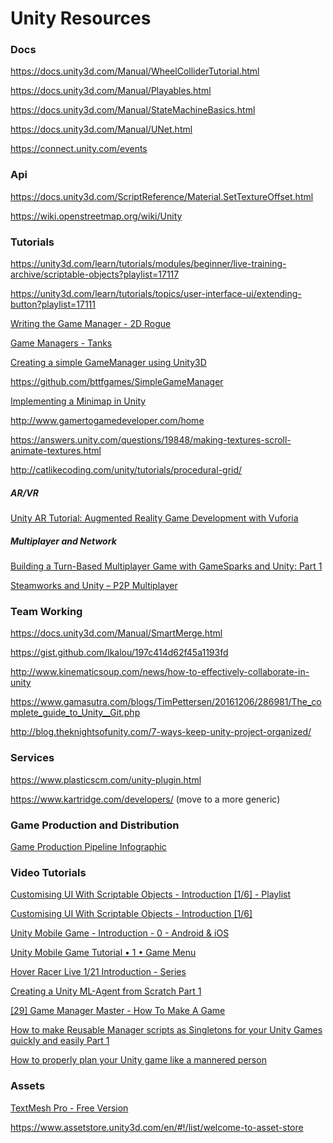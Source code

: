 # Unity Resources

### Docs

https://docs.unity3d.com/Manual/WheelColliderTutorial.html

https://docs.unity3d.com/Manual/Playables.html

https://docs.unity3d.com/Manual/StateMachineBasics.html

https://docs.unity3d.com/Manual/UNet.html

https://connect.unity.com/events

### Api

https://docs.unity3d.com/ScriptReference/Material.SetTextureOffset.html

https://wiki.openstreetmap.org/wiki/Unity

### Tutorials

https://unity3d.com/learn/tutorials/modules/beginner/live-training-archive/scriptable-objects?playlist=17117

https://unity3d.com/learn/tutorials/topics/user-interface-ui/extending-button?playlist=17111

[Writing the Game Manager - 2D Rogue](https://unity3d.com/learn/tutorials/projects/2d-roguelike-tutorial/writing-game-manager)

[Game Managers - Tanks](https://unity3d.com/learn/tutorials/projects/tanks-tutorial/game-managers)

[Creating a simple GameManager using Unity3D](https://www.packtpub.com/books/content/creating-simple-gamemanager-using-unity3d)

https://github.com/bttfgames/SimpleGameManager

[Implementing a Minimap in Unity](http://blog.theknightsofunity.com/implementing-minimap-unity/)

http://www.gamertogamedeveloper.com/home

https://answers.unity.com/questions/19848/making-textures-scroll-animate-textures.html

http://catlikecoding.com/unity/tutorials/procedural-grid/

##### AR/VR

[Unity AR Tutorial: Augmented Reality Game Development with Vuforia](http://blog.theknightsofunity.com/unity-vuforia-guide/)

##### Multiplayer and Network

[Building a Turn-Based Multiplayer Game with GameSparks and Unity: Part 1](http://blog.theknightsofunity.com/turn-based-multiplayer-game-gamesparks-unity-1/)

[Steamworks and Unity – P2P Multiplayer](http://blog.theknightsofunity.com/steamworks-and-unity-p2p-multiplayer/)

### Team Working

https://docs.unity3d.com/Manual/SmartMerge.html

https://gist.github.com/Ikalou/197c414d62f45a1193fd

http://www.kinematicsoup.com/news/how-to-effectively-collaborate-in-unity

https://www.gamasutra.com/blogs/TimPettersen/20161206/286981/The_complete_guide_to_Unity__Git.php

http://blog.theknightsofunity.com/7-ways-keep-unity-project-organized/

### Services

https://www.plasticscm.com/unity-plugin.html

https://www.kartridge.com/developers/ (move to a more generic)

### Game Production and Distribution

[Game Production Pipeline Infographic](http://blog.theknightsofunity.com/game-production-pipeline/)

### Video Tutorials

[Customising UI With Scriptable Objects - Introduction [1/6] - Playlist](https://www.youtube.com/watch?v=HkUSmI7F304&list=PLX2vGYjWbI0TDfkKmzcXSK7zrFWEPZbQu)

[Customising UI With Scriptable Objects - Introduction [1/6]](https://www.youtube.com/watch?v=HkUSmI7F304)

[Unity Mobile Game - Introduction - 0 - Android & iOS](https://www.youtube.com/watch?v=Ot9R4IXDx3s&list=PLLH3mUGkfFCU5D0nT9dsN2-RYh1XjnHgH&index=1)

[Unity Mobile Game Tutorial • 1 • Game Menu](https://www.youtube.com/watch?v=BiaNsIKJEj0&list=PLLH3mUGkfFCWCsGUfwLMnDWdkpQuqW3xa)

[Hover Racer Live 1/21 Introduction - Series](https://www.youtube.com/watch?v=ULDhOuU2JPY&list=PLX2vGYjWbI0SvPiKiMOcj_z9zCG7V9lkp)

[Creating a Unity ML-Agent from Scratch Part 1](https://www.youtube.com/watch?v=x2RBxmooh8w)

[[29] Game Manager Master - How To Make A Game](https://www.youtube.com/watch?v=Pd80uJEfdE4)

[How to make Reusable Manager scripts as Singletons for your Unity Games quickly and easily Part 1](https://www.youtube.com/watch?v=nIMLHWkc9bs)

[How to properly plan your Unity game like a mannered person](https://www.youtube.com/watch?v=7V9tp2FnMyQ)

### Assets

[TextMesh Pro - Free Version](https://assetstore.unity.com/packages/essentials/beta-projects/textmesh-pro-84126)

https://www.assetstore.unity3d.com/en/#!/list/welcome-to-asset-store